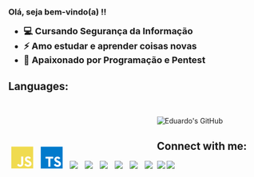 ### Olá, seja bem-vindo(a) !!
<!--
*Samuca-github/Samuca-github* is a ✨ special ✨ repository because its README.md (this file) appears on your GitHub profile.

Here are some ideas to get you started:

- 🔭 I’m currently working on ...
- 👯 I’m looking to collaborate on ...
- 🤔 I’m looking for help with ...
- 💬 Ask me about ...
- 📫 How to reach me: ...
- 😄 Pronouns: ...
- ⚡ Fun fact: ...

-->
<ul style="margin-top:10px; font-size:18px">
<li><strong>💻 Cursando Segurança da Informação</strong> </li>
<li><strong>⚡ Amo estudar e aprender coisas novas</strong></li>
<li><strong>🥰 Apaixonado por Programação e Pentest</strong></li>  
</ul>

## Languages:

<div style="display: inline-block;">
<img style="width:45px; margin:0px 5px" src="https://raw.githubusercontent.com/devicons/devicon/master/icons/javascript/javascript-plain.svg" />
<img style="width:45px; margin:0px 5px" src="https://raw.githubusercontent.com/devicons/devicon/master/icons/typescript/typescript-plain.svg" />
<img style="width:45px; margin:0px 5px" src="https://cdn.jsdelivr.net/gh/devicons/devicon/icons/html5/html5-original.svg" />
<img style="width:45px; margin:0px 5px" src="https://cdn.jsdelivr.net/gh/devicons/devicon/icons/css3/css3-original.svg" />
<img style="width:45px; margin:0px 5px" src="https://cdn.jsdelivr.net/gh/devicons/devicon/icons/c/c-original.svg" />
<img style="width:45px; margin:0px 5px" src="https://cdn.jsdelivr.net/gh/devicons/devicon/icons/csharp/csharp-original.svg" />
<img style="width:45px; margin:0px 5px" src="https://cdn.jsdelivr.net/gh/devicons/devicon/icons/mysql/mysql-original.svg" />
<img style="width:45px; margin:0px 5px" src="https://cdn.jsdelivr.net/gh/devicons/devicon/icons/python/python-original.svg" />
</div>
<div style="display:inline-block;">
<br> 

![Eduardo's GitHub](https://github-readme-stats.vercel.app/api?username=Samuca-github&show_icons=true&theme=blueberry)

<h2><strong>Connect with me:</strong></h2>
<div>
<a href="https://www.linkedin.com/in/samuel-santos-243542179/" target="_blank"><img src="https://img.shields.io/badge/-LinkedIn-%230077B5?style=for-the-badge&logo=linkedin&logoColor=white" target="_blank"></a> 
<a href = "samucasylva139@gmail.com"><img src="https://img.shields.io/badge/Gmail-D14836?style=for-the-badge&logo=gmail&logoColor=white" target="_blank"></a>
</div>
